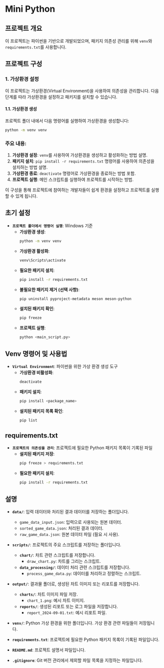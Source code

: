 # Mini Python

## 프로젝트 개요
이 프로젝트는 파이썬을 기반으로 개발되었으며, 패키지 의존성 관리를 위해 `venv`와 `requirements.txt`를 사용합니다.

## 프로젝트 구성

### 1. 가상환경 설정

이 프로젝트는 가상환경(Virtual Environment)을 사용하여 의존성을 관리합니다. 다음 단계를 따라 가상환경을 설정하고 패키지를 설치할 수 있습니다.

#### 1.1. 가상환경 생성

프로젝트 폴더 내에서 다음 명령어를 실행하여 가상환경을 생성합니다:

```bash
python -m venv venv
```

### 주요 내용:
1. **가상환경 설정**: `venv`를 사용하여 가상환경을 생성하고 활성화하는 방법 설명.
2. **패키지 설치**: `pip install -r requirements.txt` 명령어를 사용하여 의존성을 설치하는 방법 설명.
3. **가상환경 종료**: `deactivate` 명령어로 가상환경을 종료하는 방법 포함.
4. **프로젝트 실행**: 메인 스크립트를 실행하여 프로젝트를 시작하는 방법.

이 구성을 통해 프로젝트에 참여하는 개발자들이 쉽게 환경을 설정하고 프로젝트를 실행할 수 있게 됩니다.

## 초기 설정

- **`프로젝트 폴더에서 명령어 실행`**: Windows 기준
    - **가상환경 생성**:
      ```bash
      python -m venv venv
      ```
    - **가상환경 활성화**:
      ```bash
      venv\Scripts\activate
      ```
    - **필요한 패키지 설치**:
      ```bash
      pip install -r requirements.txt
      ```
    - **불필요한 패키지 제거 (선택 사항)**:
      ```bash
      pip uninstall pyproject-metadata meson meson-python
      ```
    - **설치된 패키지 확인**:
      ```bash
      pip freeze
      ```
    - **프로젝트 실행**:
      ```bash
      python <main_script.py>
      ```

## Venv 명령어 및 사용법

- **`Virtual Environment`**: 파이썬을 위한 가상 환경 생성 도구
    - **가상환경 비활성화**:
      ```bash
      deactivate
      ```
    - **패키지 설치**:
      ```bash
      pip install <package_name>
      ```
    - **설치된 패키지 목록 확인**:
      ```bash
      pip list
      ```

## requirements.txt

- **`프로젝트의 의존성을 관리`**: 프로젝트에 필요한 Python 패키지 목록이 기록된 파일
    - **설치된 패키지 저장**:
      ```bash
      pip freeze > requirements.txt
      ```
    - **필요한 패키지 설치**:
      ```bash
      pip install -r requirements.txt
      ```

## 설명

- **`data/`**: 입력 데이터와 처리된 결과 데이터를 저장하는 폴더입니다.
    - `game_data_input.json`: 입력으로 사용되는 원본 데이터.
    - `sorted_game_data.json`: 처리된 결과 데이터.
    - `raw_game_data.json`: 원본 데이터 파일 (필요 시 사용).

- **`scripts/`**: 프로젝트의 주요 스크립트를 저장하는 폴더입니다.
    - **`chart/`**: 차트 관련 스크립트를 저장합니다.
        - `draw_chart.py`: 차트를 그리는 스크립트.
    - **`data_processing/`**: 데이터 처리 관련 스크립트를 저장합니다.
        - `process_game_data.py`: 데이터를 처리하고 정렬하는 스크립트.

- **`output/`**: 결과물 폴더로, 생성된 차트 이미지 또는 리포트를 저장합니다.
    - **`charts/`**: 차트 이미지 파일 저장.
        - `chart_1.png`: 예시 차트 이미지.
    - **`reports/`**: 생성된 리포트 또는 로그 파일을 저장합니다.
        - `report_2024-09-01.txt`: 예시 리포트 파일.

- **`venv/`**: Python 가상 환경을 위한 폴더입니다. 가상 환경 관련 파일들이 저장됩니다.

- **`requirements.txt`**: 프로젝트에 필요한 Python 패키지 목록이 기록된 파일입니다.

- **`README.md`**: 프로젝트 설명서 파일입니다.

- **`.gitignore`**: Git 버전 관리에서 제외할 파일 목록을 지정하는 파일입니다.
